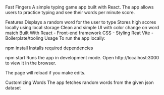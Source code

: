 #
Fast Fingers 
A simple typing game app built with React. The app allows users to practice typing and see their words per minute score.

Features
Displays a random word for the user to type
Stores high scores locally using local storage
Clean and simple UI with color change on word match
Built With
React - Front-end framework
CSS - Styling
Reat Vite - Boilerplate/tooling
Usage
To run the app locally:

npm install
Installs required dependencies

npm start
Runs the app in development mode.
Open http://localhost:3000 to view it in the browser.

The page will reload if you make edits.

Customizing Words
The app fetches random words from the given json dataset
